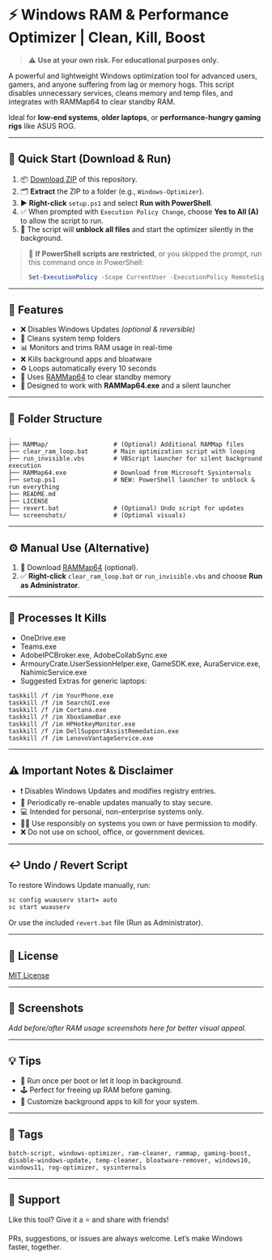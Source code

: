 
# ⚡ Windows RAM & Performance Optimizer | Clean, Kill, Boost

> ⚠️ **Use at your own risk. For educational purposes only.**

A powerful and lightweight Windows optimization tool for advanced users, gamers, and anyone suffering from lag or memory hogs. This script disables unnecessary services, cleans memory and temp files, and integrates with RAMMap64 to clear standby RAM.

Ideal for **low-end systems**, **older laptops**, or **performance-hungry gaming rigs** like ASUS ROG.

---

## 🔽 Quick Start (Download & Run)

1. 📦 [Download ZIP](https://github.com/PriyomSaha/windows-optimizer-script/archive/refs/heads/main.zip) of this repository.
2. 🗂️ **Extract** the ZIP to a folder (e.g., `Windows-Optimizer`).
3. ▶️ **Right-click** `setup.ps1` and select **Run with PowerShell**.
4. ✅ When prompted with `Execution Policy Change`, choose **Yes to All (A)** to allow the script to run.
5. 🧼 The script will **unblock all files** and start the optimizer silently in the background.

> 🛑 **If PowerShell scripts are restricted**, or you skipped the prompt, run this command once in PowerShell:
> ```powershell
> Set-ExecutionPolicy -Scope CurrentUser -ExecutionPolicy RemoteSigned
> ```

---

## 🧰 Features

- ❌ Disables Windows Updates _(optional & reversible)_
- 🛃 Cleans system temp folders
- 📊 Monitors and trims RAM usage in real-time
- ❌ Kills background apps and bloatware
- ♻️ Loops automatically every 10 seconds
- 🚿 Uses [RAMMap64](https://learn.microsoft.com/en-us/sysinternals/downloads/rammap) to clear standby memory
- 🧠 Designed to work with **RAMMap64.exe** and a silent launcher

---

## 📁 Folder Structure

```
.
├── RAMMap/                  # (Optional) Additional RAMMap files
├── clear_ram_loop.bat       # Main optimization script with looping
├── run_invisible.vbs        # VBScript launcher for silent background execution
├── RAMMap64.exe             # Download from Microsoft Sysinternals
├── setup.ps1                # NEW: PowerShell launcher to unblock & run everything
├── README.md
├── LICENSE
├── revert.bat               # (Optional) Undo script for updates
└── screenshots/             # (Optional visuals)
```

---

## ⚙️ Manual Use (Alternative)

1. 💾 Download [RAMMap64](https://learn.microsoft.com/en-us/sysinternals/downloads/rammap) (optional).
2. ✅ **Right-click** `clear_ram_loop.bat` or `run_invisible.vbs` and choose **Run as Administrator**.

---

## 🚪 Processes It Kills

- OneDrive.exe
- Teams.exe
- AdobeIPCBroker.exe, AdobeCollabSync.exe
- ArmouryCrate.UserSessionHelper.exe, GameSDK.exe, AuraService.exe, NahimicService.exe
- Suggested Extras for generic laptops:

```batch
taskkill /f /im YourPhone.exe
taskkill /f /im SearchUI.exe
taskkill /f /im Cortana.exe
taskkill /f /im XboxGameBar.exe
taskkill /f /im HPHotkeyMonitor.exe
taskkill /f /im DellSupportAssistRemedation.exe
taskkill /f /im LenovoVantageService.exe
```

---

## ⚠️ Important Notes & Disclaimer

- ❗ Disables Windows Updates and modifies registry entries.
- 🔐 Periodically re-enable updates manually to stay secure.
- 💻 Intended for personal, non-enterprise systems only.
- 👨‍⚖️ Use responsibly on systems you own or have permission to modify.
- ❌ Do not use on school, office, or government devices.

---

## ↩️ Undo / Revert Script

To restore Windows Update manually, run:

```cmd
sc config wuauserv start= auto
sc start wuauserv
```

Or use the included `revert.bat` file (Run as Administrator).

---

## 📆 License

[MIT License](LICENSE)

---

## 🌟 Screenshots

_Add before/after RAM usage screenshots here for better visual appeal._

---

## 💡 Tips

- 🧪 Run once per boot or let it loop in background.
- 🕹️ Perfect for freeing up RAM before gaming.
- 🧩 Customize background apps to kill for your system.

---

## 🌚 Tags

```
batch-script, windows-optimizer, ram-cleaner, rammap, gaming-boost, disable-windows-update, temp-cleaner, bloatware-remover, windows10, windows11, rog-optimizer, sysinternals
```

---

## 👊 Support

Like this tool? Give it a ⭐ and share with friends!

PRs, suggestions, or issues are always welcome. Let’s make Windows faster, together.
